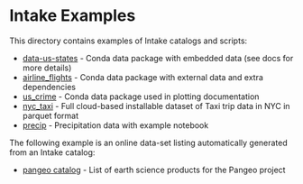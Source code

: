Intake Examples
===============

This directory contains examples of Intake catalogs and scripts:

* [data-us-states](data-us-states/) - Conda data package with embedded data (see docs for more details)
* [airline_flights](airline_flights/) - Conda data package with external data and extra dependencies
* [us_crime](us_crime/) - Conda data package used in plotting documentation
* [nyc_taxi](nyc_taxi/) - Full cloud-based installable dataset of Taxi trip data in NYC in parquet format
* [precip](precip/) - Precipitation data with example notebook

The following example is an online data-set listing automatically generated from an Intake
catalog:

* [pangeo catalog](http://pangeo.io/catalog.html) - List of earth science products for the Pangeo project